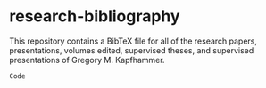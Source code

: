 # research-bibliography

This repository contains a BibTeX file for all of the research papers, presentations, volumes edited, supervised theses,
and supervised presentations of Gregory M. Kapfhammer.

```
Code
```
